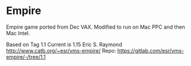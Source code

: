 # Empire
Empire game ported from Dec VAX. Modified to run on Mac PPC and then Mac Intel.




Based on  Tag 1.1  Current is 1.15
Eric S. Raymond 
http://www.catb.org/~esr/vms-empire/
Repo:    https://gitlab.com/esr/vms-empire/-/tree/1.1
